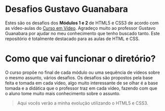 # Desafios Gustavo Guanabara

Estes são os desafios dos <strong>Módulos 1 e 2 </strong> de HTML5 e CSS3 de acordo com as vídeo-aulas do <a href="https://youtube.com/cursoemvideo/">Curso em Vídeo</a>. Agradeço muito ao professor Gustavo Guanabara por ajudar no meu conhecimento que tenho buscado tanto. Este repositório é totalmente destacado para as aulas de HTML e CSS.

# Como que vai funcionar o diretório?
O curso propõe no final de cada módulo ou uma sequência de vídeos sobre o mesmo assunto, vários desafios. Os desafios são propostos pela base feita e tomada em cada vídeo, algo muito interessante de se olhar é a base tomada e a didática que o professor traz em cada vídeo, fazendo com que o aluno tome muito mais conhecimento sobre o assunto.

>Aqui vocês verão a minha evolução utilizando o HTML5 e CSS3.
